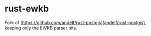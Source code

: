 rust-ewkb
=========

Fork of [https://github.com/andelf/rust-postgis](andelf/rust-postgis),
keeping only the EWKB parser bits.
